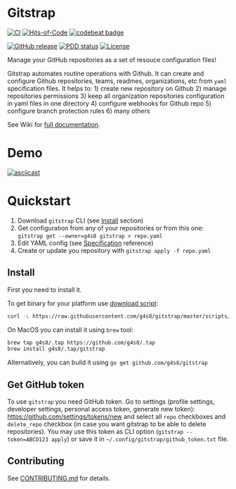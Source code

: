 # Gitstrap

[![CI](https://github.com/g4s8/gitstrap/actions/workflows/go.yml/badge.svg)](https://github.com/g4s8/gitstrap/actions/workflows/go.yml)
[![Hits-of-Code](https://hitsofcode.com/github/g4s8/gitstrap)](https://hitsofcode.com/view/github/g4s8/gitstrap)
[![codebeat badge](https://codebeat.co/badges/89bbb569-fba9-4c68-9b21-e2520b59fbeb)](https://codebeat.co/projects/github-com-g4s8-gitstrap-master)

[![GitHub release](https://img.shields.io/github/release/g4s8/gitstrap.svg?label=version)](https://github.com/g4s8/gitstrap/releases/latest)
[![PDD status](http://www.0pdd.com/svg?name=g4s8/gitstrap)](http://www.0pdd.com/p?name=g4s8/gitstrap)
[![License](https://img.shields.io/github/license/g4s8/gitstrap.svg?style=flat-square)](https://github.com/g4s8/gitstrap/blob/master/LICENSE)

Manage your GitHub repositories as a set of resouce configuration files!

Gitstrap automates routine operations with Github.
It can create and configure Github repositories, teams, readmes, organizations, etc
from `yaml` specification files.
It helps to: 1) create new repository on Github 2) manage repositories permissions
3) keep all organization repositories configuration in yaml files in one directory
4) configure webhooks for Github repo 5) configure branch protection rules
6) many others


See Wiki for [full documentation](https://github.com/g4s8/gitstrap/wiki/Specifications).

# Demo

[![asciicast](https://asciinema.org/a/8osX5LA58JBpBfK4II4Gn8cLb.svg)](https://asciinema.org/a/8osX5LA58JBpBfK4II4Gn8cLb)

# Quickstart

 1. Download `gitstrap` CLI (see [Install](#install) section)
 2. Get configuration from any of your repositories or from this one: `gitstrap get --owner=g4s8 gitstrap > repo.yaml`
 3. Edit YAML config (see [Specification](https://github.com/g4s8/gitstrap/wiki/Specifications) reference)
 4. Create or update you repository with `gitstrap apply -f repo.yaml`


## Install

First you need to install it.

To get binary for your platform use [download script](https://github.com/g4s8/gitstrap/blob/master/scripts/download.sh):
```sh
curl -L https://raw.githubusercontent.com/g4s8/gitstrap/master/scripts/download.sh | sh
```

On MacOS you can install it using `brew` tool:
```sh
brew tap g4s8/.tap https://github.com/g4s8/.tap
brew install g4s8/.tap/gitstrap
```

Alternatively, you can build it using `go get github.com/g4s8/gitstrap`

## Get GitHub token

To use `gitstrap` you need GitHub token.
Go to settings (profile settings, developer settings, personal access token, generate new token):
https://github.com/settings/tokens/new
and select all `repo` checkboxes and `delete_repo` checkbox (in case you want gitstrap to be able to
delete repositories). You may use this token as CLI option (`gitstrap --token=ABCD123 apply`)
or save it in `~/.config/gitstrap/github_token.txt` file.

## Contributing

See [CONTRIBUTING.md](https://github.com/g4s8/gitstrap/blob/master/CONTRIBUTING.md) for details.
